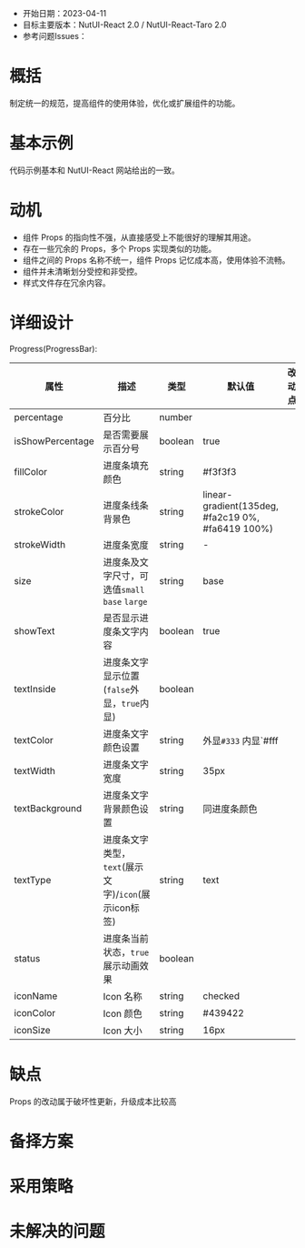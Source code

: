 - 开始日期：2023-04-11
- 目标主要版本：NutUI-React 2.0 / NutUI-React-Taro 2.0
- 参考问题Issues：

# 概括

制定统一的规范，提高组件的使用体验，优化或扩展组件的功能。


# 基本示例

代码示例基本和 NutUI-React 网站给出的一致。


# 动机

- 组件 Props 的指向性不强，从直接感受上不能很好的理解其用途。
- 存在一些冗余的 Props，多个 Props 实现类似的功能。
- 组件之间的 Props 名称不统一，组件 Props 记忆成本高，使用体验不流畅。
- 组件并未清晰划分受控和非受控。
- 样式文件存在冗余内容。


# 详细设计


Progress(ProgressBar):

| 属性 | 描述 | 类型 | 默认值 | 改动点 |
| --- | --- | --- | --- | --- |
| percentage | 百分比 | number |  |  |
| isShowPercentage | 是否需要展示百分号 | boolean | true |  |
| fillColor | 进度条填充颜色 | string | #f3f3f3 |  |
| strokeColor | 进度条线条背景色 | string | linear-gradient(135deg, #fa2c19 0%, #fa6419 100%) |  |
| strokeWidth | 进度条宽度 | string | - |  |
| size | 进度条及文字尺寸，可选值`small` `base` `large` | string | base |  |
| showText | 是否显示进度条文字内容 | boolean | true |  |
| textInside | 进度条文字显示位置(`false`外显，`true`内显) | boolean |  |  |
| textColor | 进度条文字颜色设置 | string | 外显`#333` 内显`#fff |  |
| textWidth | 进度条文字宽度 | string | 35px |  |
| textBackground | 进度条文字背景颜色设置 | string | 同进度条颜色 |  |
| textType | 进度条文字类型，`text`(展示文字)/`icon`(展示icon标签) | string | text |  |
| status | 进度条当前状态，`true`展示动画效果 | boolean |  |  |
| iconName | Icon 名称 | string | checked |  |
| iconColor | Icon 颜色 | string | #439422 |  |
| iconSize | Icon 大小 | string | 16px |  |


# 缺点

Props 的改动属于破坏性更新，升级成本比较高

# 备择方案


# 采用策略


# 未解决的问题

